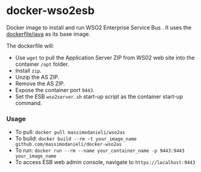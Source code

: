 docker-wso2esb
===================

Docker image to install and run WSO2 Enterprise Service Bus . It uses the [dockerfile/java](https://index.docker.io/u/dockerfile/java/) as its base image.


The dockerfile will:

* Use `wget` to pull the Application Server ZIP from WS02 web site into the container `/opt` folder.
* Install `zip`.
* Unzip the AS ZIP.
* Remove the AS ZIP.
* Expose the container port `9443`.
* Set the ESB  `wso2server.sh` start-up script as the container start-up command.

### Usage
* To pull: `docker pull massimodanieli/wso2as`
* To build: `docker build --rm -t your_image_name github.com/massimodanieli/docker-wso2as`
* To run: `docker run --rm --name your_container_name -p 9443:9443 your_image_name`
* To access ESB web admin console, navigate to `https://localhost:9443`

